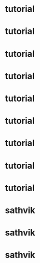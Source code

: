 # tutorial
# tutorial
# tutorial
# tutorial
# tutorial
# tutorial
# tutorial
# tutorial
# tutorial
# sathvik
# sathvik
# sathvik
